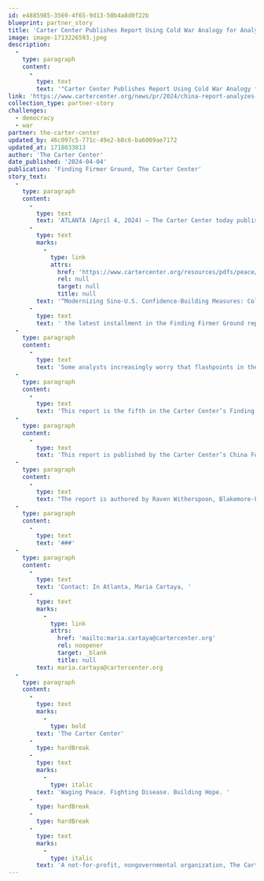 ```yaml
---
id: e4885985-3569-4f65-9d13-50b4a8d0f22b
blueprint: partner_story
title: 'Carter Center Publishes Report Using Cold War Analogy for Analyzing How Nuclear War Between the U.S. and China Can Be Averted'
image: image-1713226593.jpeg
description:
  -
    type: paragraph
    content:
      -
        type: text
        text: '"Carter Center Publishes Report Using Cold War Analogy for Analyzing How Nuclear War Between the U.S. and China Can Be Averted"'
link: 'https://www.cartercenter.org/news/pr/2024/china-report-analyzes-how-to-prevent-nuclear-war.html'
collection_type: partner-story
challenges:
  - democracy
  - war
partner: the-carter-center
updated_by: 46c097c5-771c-49e2-b8c6-ba6009ae7172
updated_at: 1718033813
author: 'The Carter Center'
date_published: '2024-04-04'
publication: 'Finding Firmer Ground, The Carter Center'
story_text:
  -
    type: paragraph
    content:
      -
        type: text
        text: 'ATLANTA (April 4, 2024) — The Carter Center today published '
      -
        type: text
        marks:
          -
            type: link
            attrs:
              href: 'https://www.cartercenter.org/resources/pdfs/peace/china/cold-war-case-studies-and-chinese-perspectives.pdf'
              rel: null
              target: null
              title: null
        text: '“Modernizing Sino-U.S. Confidence-Building Measures: Cold War Case Studies and Chinese Perspectives,”'
      -
        type: text
        text: ' the latest installment in the Finding Firmer Ground report series examining how rising Sino-American tensions have prompted widespread discussion of a “New Cold War.”'
  -
    type: paragraph
    content:
      -
        type: text
        text: 'Some analysts increasingly worry that flashpoints in the bilateral relationship could trigger conventional war that could escalate to the nuclear domain. This research utilizes the Cold War analogy as a starting point for analyzing how nuclear war between the U.S. and China can be averted.'
  -
    type: paragraph
    content:
      -
        type: text
        text: 'This report is the fifth in the Carter Center’s Finding Firmer Ground report series, which explores how dialogue, conflict management, and collaboration between the U.S. and China can sustain peace and prosperity in East Asia. Previous reports have examined the role of civil society, the agricultural sector, educational exchange, and the role of high technology in U.S.-China relations.'
  -
    type: paragraph
    content:
      -
        type: text
        text: 'This report is published by the Carter Center’s China Focus. The editors are Yawei Liu, senior advisor on China at The Carter Center, and Michael Cerny, program associate for the Center’s Peace Programs. '
  -
    type: paragraph
    content:
      -
        type: text
        text: "The report is authored by Raven Witherspoon, Blakemore-Freeman fellow at Tsinghua's Inter-University Program for Chinese Language and pre-doctoral research fellow at Princeton University's Science and Global Security program; Jenna Wichterman, recent graduate of Johns Hopkins School of Advanced International Studies (SAIS) and student at Tsinghua's Inter-University Program for Chinese Language Studies; Shivam Shankar Singh, author of “How to Win an Indian Election” (Penguin, 2019) and “The Art of Conjuring Alternate Realities: How Information Warfare Shapes Your World” (Harper Collins, 2021)."
  -
    type: paragraph
    content:
      -
        type: text
        text: '###'
  -
    type: paragraph
    content:
      -
        type: text
        text: 'Contact: In Atlanta, Maria Cartaya, '
      -
        type: text
        marks:
          -
            type: link
            attrs:
              href: 'mailto:maria.cartaya@cartercenter.org'
              rel: noopener
              target: _blank
              title: null
        text: maria.cartaya@cartercenter.org
  -
    type: paragraph
    content:
      -
        type: text
        marks:
          -
            type: bold
        text: 'The Carter Center'
      -
        type: hardBreak
      -
        type: text
        marks:
          -
            type: italic
        text: 'Waging Peace. Fighting Disease. Building Hope. '
      -
        type: hardBreak
      -
        type: hardBreak
      -
        type: text
        marks:
          -
            type: italic
        text: 'A not-for-profit, nongovernmental organization, The Carter Center has helped to improve life for people in over 80 countries by resolving conflicts; advancing democracy, human rights, and economic opportunity; preventing diseases; and improving mental health care. The Carter Center was founded in 1982 by former U.S. President Jimmy Carter and former First Lady Rosalynn Carter, in partnership with Emory University, to advance peace and health worldwide.'
---
```

